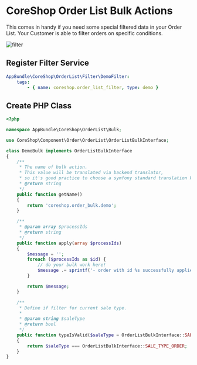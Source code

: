 # CoreShop Order List Bulk Actions

This comes in handy if you need some special filtered data in your Order List.
Your Customer is able to filter orders on specific conditions.

![filter](http://g.recordit.co/QCN7emXQ8L.gif)

## Register Filter Service

```yml
AppBundle\CoreShop\OrderList\Filter\DemoFilter:
    tags:
        - { name: coreshop.order_list_filter, type: demo }
```

## Create PHP Class

```php
<?php

namespace AppBundle\CoreShop\OrderList\Bulk;

use CoreShop\Component\Order\OrderList\OrderListBulkInterface;

class DemoBulk implements OrderListBulkInterface
{
    /**
     * The name of bulk action.
     * This value will be translated via backend translator,
     * so it's good practice to choose a symfony standard translation keys like "coreshop.order_bulk.your_bulk_name"
     * @return string
     */
    public function getName()
    {
        return 'coreshop.order_bulk.demo';
    }

    /**
     * @param array $processIds
     * @return string
     */
    public function apply(array $processIds)
    {
        $message = '';
        foreach ($processIds as $id) {
            // do your bulk work here!
            $message .= sprintf('- order with id %s successfully applied state "demo"', $id) . '<br>';
        }

        return $message;
    }

    /**
     * Define if filter for current sale type.
     *
     * @param string $saleType
     * @return bool
     */
    public function typeIsValid($saleType = OrderListBulkInterface::SALE_TYPE_ORDER)
    {
        return $saleType === OrderListBulkInterface::SALE_TYPE_ORDER;
    }
}
```
